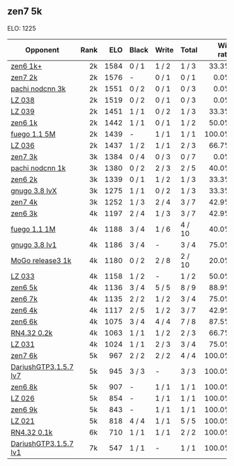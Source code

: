 ## zen7 5k ##

ELO: 1225

Opponent | Rank | ELO | Black | Write | Total | Win rate
---------|-----:|----:|-------|-------|-------|-------:
[zen6 1k+](zen6%201k+.md) | 2k | 1584 | 0 / 1 | 1 / 2 | 1 / 3 | 33.3%
[zen7 2k](zen7%202k.md) | 2k | 1576 | - | 0 / 1 | 0 / 1 | 0.0%
[pachi nodcnn 3k](pachi%20nodcnn%203k.md) | 2k | 1551 | 0 / 2 | 0 / 1 | 0 / 3 | 0.0%
[LZ 038](LZ%20038.md) | 2k | 1519 | 0 / 2 | 0 / 1 | 0 / 3 | 0.0%
[LZ 039](LZ%20039.md) | 2k | 1451 | 1 / 1 | 0 / 2 | 1 / 3 | 33.3%
[zen6 1k](zen6%201k.md) | 2k | 1442 | 1 / 1 | 0 / 1 | 1 / 2 | 50.0%
[fuego 1.1 5M](fuego%201.1%205M.md) | 2k | 1439 | - | 1 / 1 | 1 / 1 | 100.0%
[LZ 036](LZ%20036.md) | 2k | 1437 | 1 / 2 | 1 / 1 | 2 / 3 | 66.7%
[zen7 3k](zen7%203k.md) | 3k | 1384 | 0 / 4 | 0 / 3 | 0 / 7 | 0.0%
[pachi nodcnn 1k](pachi%20nodcnn%201k.md) | 3k | 1380 | 0 / 2 | 2 / 3 | 2 / 5 | 40.0%
[zen6 2k](zen6%202k.md) | 3k | 1339 | 0 / 1 | 1 / 2 | 1 / 3 | 33.3%
[gnugo 3.8 lvX](gnugo%203.8%20lvX.md) | 3k | 1275 | 1 / 1 | 0 / 2 | 1 / 3 | 33.3%
[zen7 4k](zen7%204k.md) | 3k | 1252 | 1 / 3 | 2 / 4 | 3 / 7 | 42.9%
[zen6 3k](zen6%203k.md) | 4k | 1197 | 2 / 4 | 1 / 3 | 3 / 7 | 42.9%
[fuego 1.1 1M](fuego%201.1%201M.md) | 4k | 1188 | 3 / 4 | 1 / 6 | 4 / 10 | 40.0%
[gnugo 3.8 lv1](gnugo%203.8%20lv1.md) | 4k | 1186 | 3 / 4 | - | 3 / 4 | 75.0%
[MoGo release3 1k](MoGo%20release3%201k.md) | 4k | 1180 | 0 / 2 | 2 / 8 | 2 / 10 | 20.0%
[LZ 033](LZ%20033.md) | 4k | 1158 | 1 / 2 | - | 1 / 2 | 50.0%
[zen6 5k](zen6%205k.md) | 4k | 1136 | 3 / 4 | 5 / 5 | 8 / 9 | 88.9%
[zen6 7k](zen6%207k.md) | 4k | 1135 | 2 / 2 | 1 / 2 | 3 / 4 | 75.0%
[zen6 4k](zen6%204k.md) | 4k | 1117 | 2 / 5 | 1 / 2 | 3 / 7 | 42.9%
[zen6 6k](zen6%206k.md) | 4k | 1075 | 3 / 4 | 4 / 4 | 7 / 8 | 87.5%
[RN4.32 0.2k](RN4.32%200.2k.md) | 4k | 1063 | 1 / 1 | 1 / 2 | 2 / 3 | 66.7%
[LZ 031](LZ%20031.md) | 4k | 1024 | 1 / 1 | 2 / 3 | 3 / 4 | 75.0%
[zen7 6k](zen7%206k.md) | 5k | 967 | 2 / 2 | 2 / 2 | 4 / 4 | 100.0%
[DariushGTP3.1.5.7 lv7](DariushGTP3.1.5.7%20lv7.md) | 5k | 945 | 3 / 3 | - | 3 / 3 | 100.0%
[zen6 8k](zen6%208k.md) | 5k | 907 | - | 1 / 1 | 1 / 1 | 100.0%
[LZ 026](LZ%20026.md) | 5k | 854 | - | 1 / 1 | 1 / 1 | 100.0%
[zen6 9k](zen6%209k.md) | 5k | 843 | - | 1 / 1 | 1 / 1 | 100.0%
[LZ 021](LZ%20021.md) | 5k | 818 | 4 / 4 | 1 / 1 | 5 / 5 | 100.0%
[RN4.32 0.1k](RN4.32%200.1k.md) | 6k | 710 | 1 / 1 | 1 / 1 | 2 / 2 | 100.0%
[DariushGTP3.1.5.7 lv1](DariushGTP3.1.5.7%20lv1.md) | 7k | 547 | 1 / 1 | - | 1 / 1 | 100.0%
